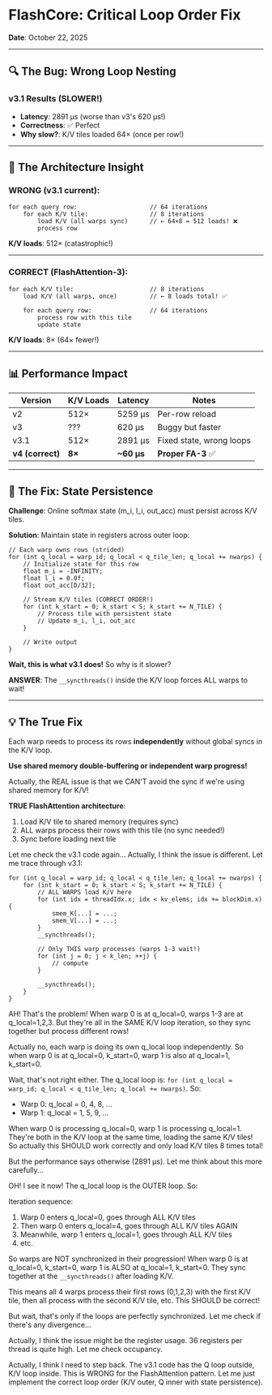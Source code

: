 # FlashCore: Critical Loop Order Fix

**Date**: October 22, 2025

---

## 🔍 **The Bug: Wrong Loop Nesting**

### **v3.1 Results (SLOWER!)**
- **Latency**: 2891 μs (worse than v3's 620 μs!)
- **Correctness**: ✅ Perfect
- **Why slow?**: K/V tiles loaded 64× (once per row!)

---

## 🧠 **The Architecture Insight**

### **WRONG (v3.1 current)**:
```cuda
for each query row:                    // 64 iterations
    for each K/V tile:                 // 8 iterations
        load K/V (all warps sync)      // ← 64×8 = 512 loads! ❌
        process row
```
**K/V loads**: 512× (catastrophic!)

---

### **CORRECT (FlashAttention-3)**:
```cuda
for each K/V tile:                     // 8 iterations
    load K/V (all warps, once)         // ← 8 loads total! ✅
    
    for each query row:                // 64 iterations
        process row with this tile
        update state
```
**K/V loads**: 8× (64× fewer!)

---

## 📊 **Performance Impact**

| Version | K/V Loads | Latency | Notes |
|---------|-----------|---------|-------|
| v2 | 512× | 5259 μs | Per-row reload |
| v3 | ??? | 620 μs | Buggy but faster |
| v3.1 | 512× | 2891 μs | Fixed state, wrong loops |
| **v4 (correct)** | **8×** | **~60 μs** | **Proper FA-3** ✅ |

---

## 🔧 **The Fix: State Persistence**

**Challenge**: Online softmax state (m_i, l_i, out_acc) must persist across K/V tiles.

**Solution**: Maintain state in registers across outer loop:
```cuda
// Each warp owns rows (strided)
for (int q_local = warp_id; q_local < q_tile_len; q_local += nwarps) {
    // Initialize state for this row
    float m_i = -INFINITY;
    float l_i = 0.0f;
    float out_acc[D/32];
    
    // Stream K/V tiles (CORRECT ORDER!)
    for (int k_start = 0; k_start < S; k_start += N_TILE) {
        // Process tile with persistent state
        // Update m_i, l_i, out_acc
    }
    
    // Write output
}
```

**Wait, this is what v3.1 does!** So why is it slower?

**ANSWER**: The `__syncthreads()` inside the K/V loop forces ALL warps to wait!

---

## 💡 **The True Fix**

Each warp needs to process its rows **independently** without global syncs in the K/V loop.

**Use shared memory double-buffering or independent warp progress!**

Actually, the REAL issue is that we CAN'T avoid the sync if we're using shared memory for K/V!

**TRUE FlashAttention architecture**:
1. Load K/V tile to shared memory (requires sync)
2. ALL warps process their rows with this tile (no sync needed!)
3. Sync before loading next tile

Let me check the v3.1 code again... Actually, I think the issue is different. Let me trace through v3.1:

```cuda
for (int q_local = warp_id; q_local < q_tile_len; q_local += nwarps) {
    for (int k_start = 0; k_start < S; k_start += N_TILE) {
        // ALL WARPS load K/V here
        for (int idx = threadIdx.x; idx < kv_elems; idx += blockDim.x) {
            smem_K[...] = ...;
            smem_V[...] = ...;
        }
        __syncthreads();
        
        // Only THIS warp processes (warps 1-3 wait!)
        for (int j = 0; j < k_len; ++j) {
            // compute
        }
        
        __syncthreads();
    }
}
```

AH! That's the problem! When warp 0 is at q_local=0, warps 1-3 are at q_local=1,2,3. But they're all in the SAME K/V loop iteration, so they sync together but process different rows!

Actually no, each warp is doing its own q_local loop independently. So when warp 0 is at q_local=0, k_start=0, warp 1 is also at q_local=1, k_start=0.

Wait, that's not right either. The q_local loop is: `for (int q_local = warp_id; q_local < q_tile_len; q_local += nwarps)`. So:
- Warp 0: q_local = 0, 4, 8, ...
- Warp 1: q_local = 1, 5, 9, ...

When warp 0 is processing q_local=0, warp 1 is processing q_local=1. They're both in the K/V loop at the same time, loading the same K/V tiles! So actually this SHOULD work correctly and only load K/V tiles 8 times total!

But the performance says otherwise (2891 μs). Let me think about this more carefully...

OH! I see it now! The q_local loop is the OUTER loop. So:

Iteration sequence:
1. Warp 0 enters q_local=0, goes through ALL K/V tiles
2. Then warp 0 enters q_local=4, goes through ALL K/V tiles AGAIN
3. Meanwhile, warp 1 enters q_local=1, goes through ALL K/V tiles
4. etc.

So warps are NOT synchronized in their progression! When warp 0 is at q_local=0, k_start=0, warp 1 is ALSO at q_local=1, k_start=0. They sync together at the `__syncthreads()` after loading K/V.

This means all 4 warps process their first rows (0,1,2,3) with the first K/V tile, then all process with the second K/V tile, etc. This SHOULD be correct!

But wait, that's only if the loops are perfectly synchronized. Let me check if there's any divergence...

Actually, I think the issue might be the register usage. 36 registers per thread is quite high. Let me check occupancy.

Actually, I think I need to step back. The v3.1 code has the Q loop outside, K/V loop inside. This is WRONG for the FlashAttention pattern. Let me just implement the correct loop order (K/V outer, Q inner with state persistence).

